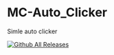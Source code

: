 # MC-Auto_Clicker

Simle auto clicker

[![Github All Releases](https://img.shields.io/github/downloads/Mertsayar6623/Windows-Optimizer/total.svg)]()
